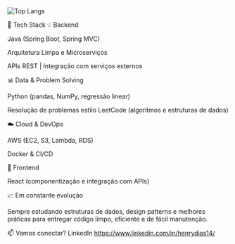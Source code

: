 ## 
![Top Langs](https://github-readme-stats.vercel.app/api/top-langs/?username=henrydiass&layout=compact&theme=tokyonight)

🚀 Tech Stack
💡 Backend

Java (Spring Boot, Spring MVC)

Arquitetura Limpa e Microserviços

APIs REST | Integração com serviços externos

📊 Data & Problem Solving

Python (pandas, NumPy, regressão linear)

Resolução de problemas estilo LeetCode (algoritmos e estruturas de dados)

☁️ Cloud & DevOps

AWS (EC2, S3, Lambda, RDS)

Docker & CI/CD

🎨 Frontend

React (componentização e integração com APIs)

📈 Em constante evolução

Sempre estudando estruturas de dados, design patterns e melhores práticas para entregar código limpo, eficiente e de fácil manutenção.

📫 Vamos conectar? LinkedIn https://www.linkedin.com/in/henrydias14/




